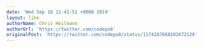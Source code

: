 ```yaml
---
date: 'Wed Sep 18 11:42:51 +0000 2019'
layout: like
authorName: Chris Heilmann
authorUrl: 'https://twitter.com/codepo8'
originalPost: 'https://twitter.com/codepo8/status/1174287668202672128'
---
```

